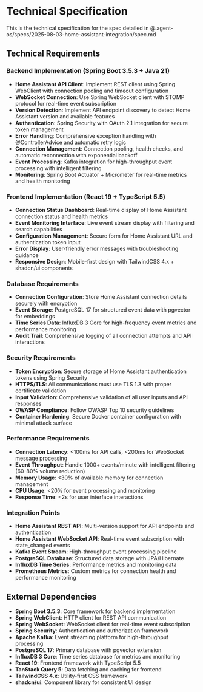 # Technical Specification

This is the technical specification for the spec detailed in @.agent-os/specs/2025-08-03-home-assistant-integration/spec.md

## Technical Requirements

### Backend Implementation (Spring Boot 3.5.3 + Java 21)

- **Home Assistant API Client**: Implement REST client using Spring WebClient with connection pooling and timeout configuration
- **WebSocket Connection**: Use Spring WebSocket client with STOMP protocol for real-time event subscription
- **Version Detection**: Implement API endpoint discovery to detect Home Assistant version and available features
- **Authentication**: Spring Security with OAuth 2.1 integration for secure token management
- **Error Handling**: Comprehensive exception handling with @ControllerAdvice and automatic retry logic
- **Connection Management**: Connection pooling, health checks, and automatic reconnection with exponential backoff
- **Event Processing**: Kafka integration for high-throughput event processing with intelligent filtering
- **Monitoring**: Spring Boot Actuator + Micrometer for real-time metrics and health monitoring

### Frontend Implementation (React 19 + TypeScript 5.5)

- **Connection Status Dashboard**: Real-time display of Home Assistant connection status and health metrics
- **Event Monitoring Interface**: Live event stream display with filtering and search capabilities
- **Configuration Management**: Secure form for Home Assistant URL and authentication token input
- **Error Display**: User-friendly error messages with troubleshooting guidance
- **Responsive Design**: Mobile-first design with TailwindCSS 4.x + shadcn/ui components

### Database Requirements

- **Connection Configuration**: Store Home Assistant connection details securely with encryption
- **Event Storage**: PostgreSQL 17 for structured event data with pgvector for embeddings
- **Time Series Data**: InfluxDB 3 Core for high-frequency event metrics and performance monitoring
- **Audit Trail**: Comprehensive logging of all connection attempts and API interactions

### Security Requirements

- **Token Encryption**: Secure storage of Home Assistant authentication tokens using Spring Security
- **HTTPS/TLS**: All communications must use TLS 1.3 with proper certificate validation
- **Input Validation**: Comprehensive validation of all user inputs and API responses
- **OWASP Compliance**: Follow OWASP Top 10 security guidelines
- **Container Hardening**: Secure Docker container configuration with minimal attack surface

### Performance Requirements

- **Connection Latency**: <100ms for API calls, <200ms for WebSocket message processing
- **Event Throughput**: Handle 1000+ events/minute with intelligent filtering (60-80% volume reduction)
- **Memory Usage**: <30% of available memory for connection management
- **CPU Usage**: <20% for event processing and monitoring
- **Response Time**: <2s for user interface interactions

### Integration Points

- **Home Assistant REST API**: Multi-version support for API endpoints and authentication
- **Home Assistant WebSocket API**: Real-time event subscription with state_changed events
- **Kafka Event Stream**: High-throughput event processing pipeline
- **PostgreSQL Database**: Structured data storage with JPA/Hibernate
- **InfluxDB Time Series**: Performance metrics and monitoring data
- **Prometheus Metrics**: Custom metrics for connection health and performance monitoring

## External Dependencies

- **Spring Boot 3.5.3**: Core framework for backend implementation
- **Spring WebClient**: HTTP client for REST API communication
- **Spring WebSocket**: WebSocket client for real-time event subscription
- **Spring Security**: Authentication and authorization framework
- **Apache Kafka**: Event streaming platform for high-throughput processing
- **PostgreSQL 17**: Primary database with pgvector extension
- **InfluxDB 3 Core**: Time series database for metrics and monitoring
- **React 19**: Frontend framework with TypeScript 5.5
- **TanStack Query 5**: Data fetching and caching for frontend
- **TailwindCSS 4.x**: Utility-first CSS framework
- **shadcn/ui**: Component library for consistent UI design 